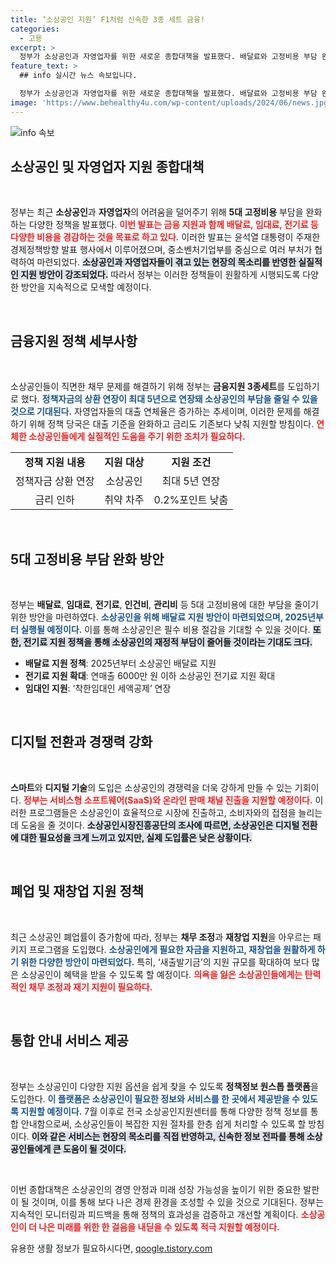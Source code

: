 ```yaml
---
title: ‘소상공인 지원’ F1처럼 신속한 3종 세트 금융!
categories:
  - 고용
excerpt: >
  정부가 소상공인과 자영업자를 위한 새로운 종합대책을 발표했다. 배달료와 고정비용 부담 완화를 포함한 맞춤형 금융지원으로, 소상공인의 채무 경감을 도모하며 취업과 재창업을 적극 지원한다. 이 변화의 핵심이 궁금하다면 클릭하세요!
feature_text: >
  ## info 실시간 뉴스 속보입니다.

  정부가 소상공인과 자영업자를 위한 새로운 종합대책을 발표했다. 배달료와 고정비용 부담 완화를 포함한 맞춤형 금융지원으로, 소상공인의 채무 경감을 도모하며 취업과 재창업을 적극 지원한다. 이 변화의 핵심이 궁금하다면 클릭하세요!
image: 'https://www.behealthy4u.com/wp-content/uploads/2024/06/news.jpg'
---
```


<p><img src="https://www.behealthy4u.com/wp-content/uploads/2024/06/news.jpg" alt="info 속보" /></p>

<h2 data-ke-size="size26">소상공인 및 자영업자 지원 종합대책</h2>

<p data-ke-size="size16">&nbsp;</p>

<p>정부는 최근 <strong>소상공인</strong>과 <strong>자영업자</strong>의 어려움을 덜어주기 위해 <strong>5대 고정비용</strong> 부담을 완화하는 다양한 정책을 발표했다. <b><span style="color: #ee2323;">이번 발표는 금융 지원과 함께 배달료, 임대료, 전기료 등 다양한 비용을 경감하는 것을 목표로 하고 있다.</span></b> 이러한 발표는 윤석열 대통령이 주재한 경제정책방향 발표 행사에서 이루어졌으며, 중소벤처기업부를 중심으로 여러 부처가 협력하여 마련되었다. <b><span style="background-color: #21538527;">소상공인과 자영업자들이 겪고 있는 현장의 목소리를 반영한 실질적인 지원 방안이 강조되었다.</span></b> 따라서 정부는 이러한 정책들이 원활하게 시행되도록 다양한 방안을 지속적으로 모색할 예정이다.</p>

<p data-ke-size="size16">&nbsp;</p>

<h2 data-ke-size="size26">금융지원 정책 세부사항</h2>

<p data-ke-size="size16">&nbsp;</p>

<p>소상공인들이 직면한 채무 문제를 해결하기 위해 정부는 <strong>금융지원 3종세트</strong>를 도입하기로 했다. <b><span style="color: #1a5490;">정책자금의 상환 연장이 최대 5년으로 연장돼 소상공인의 부담을 줄일 수 있을 것으로 기대된다.</span></b> 자영업자들의 대출 연체율은 증가하는 추세이며, 이러한 문제를 해결하기 위해 정책 당국은 대출 기준을 완화하고 금리도 기존보다 낮춰 지원할 방침이다. <b><span style="color: #ee2323;">연체한 소상공인들에게 실질적인 도움을 주기 위한 조치가 필요하다.</span></b></p>

<table>
    <tr>
        <td style="text-align: center; height: 17px;"><b>정책 지원 내용</b></td>
        <td style="text-align: center; height: 17px;"><b>지원 대상</b></td>
        <td style="text-align: center; height: 17px;"><b>지원 조건</b></td>
    </tr>
    <tr>
        <td style="text-align: center; height: 17px;">정책자금 상환 연장</td>
        <td style="text-align: center; height: 17px;">소상공인</td>
        <td style="text-align: center; height: 17px;">최대 5년 연장</td>
    </tr>
    <tr>
        <td style="text-align: center; height: 17px;">금리 인하</td>
        <td style="text-align: center; height: 17px;">취약 차주</td>
        <td style="text-align: center; height: 17px;">0.2%포인트 낮춤</td>
    </tr>
</table>

<p data-ke-size="size16">&nbsp;</p>

<h2 data-ke-size="size26">5대 고정비용 부담 완화 방안</h2>

<p data-ke-size="size16">&nbsp;</p>

<p>정부는 <strong>배달료</strong>, <strong>임대료</strong>, <strong>전기료</strong>, <strong>인건비</strong>, <strong>관리비</strong> 등 5대 고정비용에 대한 부담을 줄이기 위한 방안을 마련하였다. <b><span style="color: #1a5490;">소상공인을 위해 배달료 지원 방안이 마련되었으며, 2025년부터 실행될 예정이다.</span></b> 이를 통해 소상공인은 필수 비용 절감을 기대할 수 있을 것이다. <b><span style="background-color: #21538527;">또한, 전기료 지원 정책을 통해 소상공인의 재정적 부담이 줄어들 것이라는 기대도 크다.</span></b></p>

<ul>
    <li><b>배달료 지원 정책</b>: 2025년부터 소상공인 배달료 지원</li>
    <li><b>전기료 지원 확대</b>: 연매출 6000만 원 이하 소상공인 전기료 지원 확대</li>
    <li><b>임대인 지원</b>: ‘착한임대인 세액공제’ 연장</li>
</ul>

<p data-ke-size="size16">&nbsp;</p>

<h2 data-ke-size="size26">디지털 전환과 경쟁력 강화</h2>

<p data-ke-size="size16">&nbsp;</p>

<p><strong>스마트</strong>와 <strong>디지털 기술</strong>의 도입은 소상공인의 경쟁력을 더욱 강하게 만들 수 있는 기회이다. <b><span style="color: #ee2323;">정부는 서비스형 소프트웨어(SaaS)와 온라인 판매 채널 진출을 지원할 예정이다.</span></b> 이러한 프로그램들은 소상공인이 효율적으로 시장에 진출하고, 소비자와의 접점을 늘리는 데 도움을 줄 것이다. <b><span style="background-color: #21538527;">소상공인시장진흥공단의 조사에 따르면, 소상공인은 디지털 전환에 대한 필요성을 크게 느끼고 있지만, 실제 도입률은 낮은 상황이다.</span></b></p>

<p data-ke-size="size16">&nbsp;</p>

<h2 data-ke-size="size26">폐업 및 재창업 지원 정책</h2>

<p data-ke-size="size16">&nbsp;</p>

<p>최근 소상공인 폐업률이 증가함에 따라, 정부는 <strong>채무 조정</strong>과 <strong>재창업 지원</strong>을 아우르는 패키지 프로그램을 도입했다. <b><span style="color: #1a5490;">소상공인에게 필요한 자금을 지원하고, 재창업을 원활하게 하기 위한 다양한 방안이 마련되었다.</span></b> 특히, ‘새출발기금’의 지원 규모를 확대하여 보다 많은 소상공인이 혜택을 받을 수 있도록 할 예정이다. <b><span style="color: #ee2323;">의욕을 잃은 소상공인들에게는 탄력적인 채무 조정과 재기 지원이 필요하다.</span></b></p>

<p data-ke-size="size16">&nbsp;</p>

<h2 data-ke-size="size26">통합 안내 서비스 제공</h2>

<p data-ke-size="size16">&nbsp;</p>

<p>정부는 소상공인이 다양한 지원 옵션을 쉽게 찾을 수 있도록 <strong>정책정보 원스톱 플랫폼</strong>을 도입한다. <b><span style="color: #1a5490;">이 플랫폼은 소상공인이 필요한 정보와 서비스를 한 곳에서 제공받을 수 있도록 지원할 예정이다.</span></b> 7월 이후로 전국 소상공인지원센터를 통해 다양한 정책 정보를 통합 안내함으로써, 소상공인들이 복잡한 지원 절차를 한층 쉽게 처리할 수 있도록 할 방침이다. <b><span style="background-color: #21538527;">이와 같은 서비스는 현장의 목소리를 직접 반영하고, 신속한 정보 전파를 통해 소상공인들에게 큰 도움이 될 것이다.</span></b></p>

<p data-ke-size="size16">&nbsp;</p> 

<p>이번 종합대책은 소상공인의 경영 안정과 미래 성장 가능성을 높이기 위한 중요한 발판이 될 것이며, 이를 통해 보다 나은 경제 환경을 조성할 수 있을 것으로 기대된다. 정부는 지속적인 모니터링과 피드백을 통해 정책의 효과성을 검증하고 개선할 계획이다. <b><span style="color: #ee2323;">소상공인이 더 나은 미래를 위한 한 걸음을 내딛을 수 있도록 적극 지원할 예정이다.</span></b> </p>
유용한 생활 정보가 필요하시다면, <a href="https://qoogle.tistory.com" rel="dofollow">qoogle.tistory.com</a>


